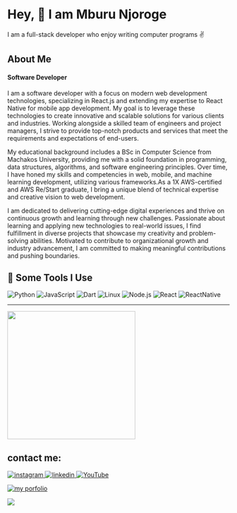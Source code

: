 <h1>Hey, 👋 I am Mburu Njoroge  </h1>
<p>I am a full-stack developer who enjoy writing computer programs ✌</p>


 <h2>About Me</h2>
<h4>Software Developer</h4>
<p>
  I am a software developer with a focus on modern web development technologies, specializing in React.js and extending my expertise to React Native for mobile app development. My goal is to leverage these technologies to create innovative and scalable solutions for various clients and industries. Working alongside a skilled team of engineers and project managers, I strive to provide top-notch products and services that meet the requirements and expectations of end-users.

My educational background includes a BSc in Computer Science from Machakos University, providing me with a solid foundation in programming, data structures, algorithms, and software engineering principles. Over time, I have honed my skills and competencies in web, mobile, and machine learning development, utilizing various frameworks.As a 1X AWS-certified and AWS Re/Start graduate, I bring a unique blend of technical expertise and creative vision to web development.

I am dedicated to delivering cutting-edge digital experiences and thrive on continuous growth and learning through new challenges. Passionate about learning and applying new technologies to real-world issues, I find fulfillment in diverse projects that showcase my creativity and problem-solving abilities. Motivated to contribute to organizational growth and industry advancement, I am committed to making meaningful contributions and pushing boundaries.
</p>

<h2>🚀 Some Tools I Use</h2>

![Python](https://img.shields.io/badge/-Python-000?&logo=Python)
![JavaScript](https://img.shields.io/badge/-JavaScript-000?&logo=JavaScript)
![Dart](https://img.shields.io/badge/-Dart-000?&logo=Dart)
![Linux](https://img.shields.io/badge/-Linux-000?&logo=Linux)
![Node.js](https://img.shields.io/badge/-Node.js-000?&logo=node.js)
![React](https://img.shields.io/badge/-React-000?&logo=React)
![ReactNative](https://img.shields.io/badge/-ReactNative-000?&logo=React)


  <hr>
 <a href="https://mburunjoroge.netlify.app/">
 <img src="./img/portfolio.png" align="center" height="290" width="auto" margin="auto">
 </a> 
 
 ## contact me:
<a href="https://www.instagram.com/m.b.u.r.u.u/">
<img alt="instagram" src="https://img.shields.io/badge/Instagram-E4405F?style=for-the-badge&logo=instagram&logoColor=white"/>
</a> 
<a href="https://www.linkedin.com/in/mburu-njoroge-183840201/">
<img alt="linkedin" src="https://img.shields.io/badge/LinkedIn-0077B5?style=for-the-badge&logo=linkedin&logoColor=white" />
</a> 
<a href="https://www.youtube.com/channel/UC4lEpxpo3hL1eE6S9Ch_SJQ">
<img alt="YouTube" src="https://img.shields.io/badge/YouTube-FF0000?style=for-the-badge&logo=youtube&logoColor=white" />
</a>

<p>
  <a href="mburunjoroge.netlify.com">
  <img src="https://img.shields.io/badge/website-portfolio-brightgreen" alt="my porfolio" />
  </a>
</p>

![](https://komarev.com/ghpvc/?username=LONGMANKE&label=PROFILE+VIEWS)
